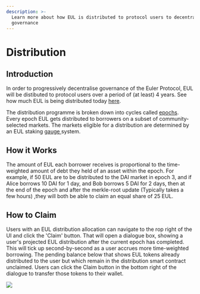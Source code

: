 ```yaml
---
description: >-
  Learn more about how EUL is distributed to protocol users to decentralise
  governance
---
```


# Distribution

## Introduction

In order to progressively decentralise governance of the Euler Protocol, EUL will be distibuted to protocol users over a period of (at least) 4 years. See how much EUL is being distributed today [here](https://app.euler.finance/gaugeweight).&#x20;

The distribution programme is broken down into cycles called [epochs](distribution-1.md). Every epoch EUL gets distributed to borrowers on a subset of community-selected markets. The markets eligible for a distribution are determined by an EUL staking [gauge ](gauges.md)system.

## How it Works

The amount of EUL each borrower receives is proportional to the time-weighted amount of debt they held of an asset within the epoch. For example, if 50 EUL are to be distributed to the DAI market in epoch 3, and if Alice borrows 10 DAI for 1 day, and Bob borrows 5 DAI for 2 days, then at the end of the epoch and after the merkle-root update (Typically takes a few hours) ,they will both be able to claim an equal share of 25 EUL.

## How to Claim

Users with an EUL distribution allocation can navigate to the rop right of the UI and click the 'Claim' button. That will open a dialogue box, showing a user's projected EUL distribution after the current epoch has completed. This will tick up second-by-second as a user accrues more time-weighted borrowing. The pending balance below that shows EUL tokens already distributed to the user but which remain in the distribution smart contract unclaimed. Users can click the Claim button in the bottom right of the dialogue to transfer those tokens to their wallet.

![](<../../.gitbook/assets/claim2 (1).png>)

